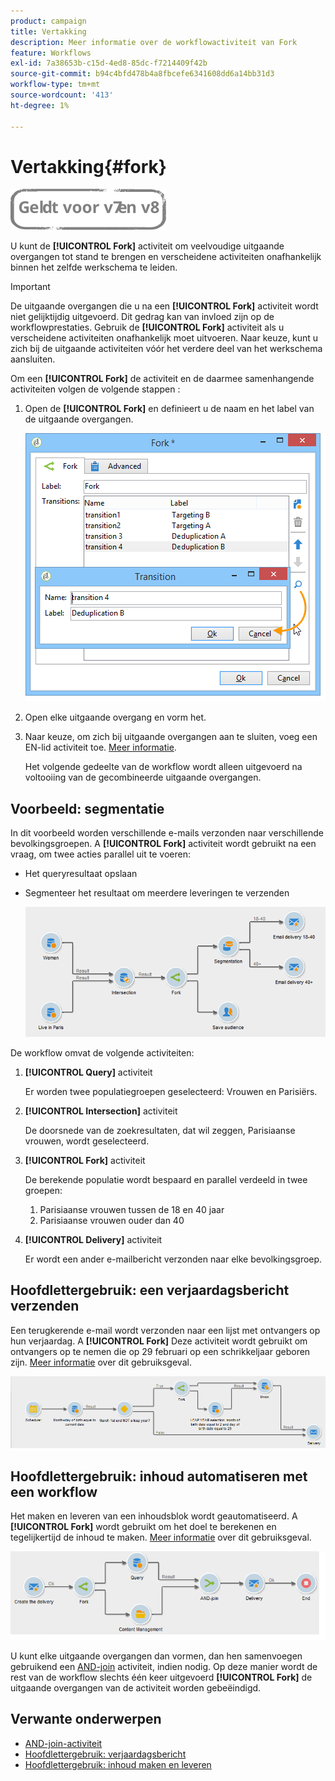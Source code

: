```yaml
---
product: campaign
title: Vertakking
description: Meer informatie over de workflowactiviteit van Fork
feature: Workflows
exl-id: 7a38653b-c15d-4ed8-85dc-f7214409f42b
source-git-commit: b94c4bfd478b4a8fbcefe6341608dd6a14bb31d3
workflow-type: tm+mt
source-wordcount: '413'
ht-degree: 1%

---
```


# Vertakking{#fork}

![](../../assets/common.svg)

U kunt de **[!UICONTROL Fork]** activiteit om veelvoudige uitgaande overgangen tot stand te brengen en verscheidene activiteiten onafhankelijk binnen het zelfde werkschema te leiden.

>[!IMPORTANT]
>
>De uitgaande overgangen die u na een **[!UICONTROL Fork]** activiteit wordt niet gelijktijdig uitgevoerd. Dit gedrag kan van invloed zijn op de workflowprestaties. Gebruik de **[!UICONTROL Fork]** activiteit als u verscheidene activiteiten onafhankelijk moet uitvoeren. Naar keuze, kunt u zich bij de uitgaande activiteiten vóór het verdere deel van het werkschema aansluiten.

Om een **[!UICONTROL Fork]** de activiteit en de daarmee samenhangende activiteiten volgen de volgende stappen :

1. Open de **[!UICONTROL Fork]** en definieert u de naam en het label van de uitgaande overgangen.

   ![](assets/s_user_segmentation_fork.png)

1. Open elke uitgaande overgang en vorm het.
1. Naar keuze, om zich bij uitgaande overgangen aan te sluiten, voeg een EN-lid activiteit toe. [Meer informatie](and-join.md).

   Het volgende gedeelte van de workflow wordt alleen uitgevoerd na voltooiing van de gecombineerde uitgaande overgangen.

## Voorbeeld: segmentatie

In dit voorbeeld worden verschillende e-mails verzonden naar verschillende bevolkingsgroepen. A **[!UICONTROL Fork]** activiteit wordt gebruikt na een vraag, om twee acties parallel uit te voeren:

* Het queryresultaat opslaan
* Segmenteer het resultaat om meerdere leveringen te verzenden

   ![De vorkactiviteit volgt de doorsnede van twee vragen en voorafgaat een activiteit van de lijstupdate en een gespleten activiteit.](assets/wkf_fork_example.png)

De workflow omvat de volgende activiteiten:

1. **[!UICONTROL Query]** activiteit

   Er worden twee populatiegroepen geselecteerd: Vrouwen en Parisiërs.

1. **[!UICONTROL Intersection]** activiteit

   De doorsnede van de zoekresultaten, dat wil zeggen, Parisiaanse vrouwen, wordt geselecteerd.

1. **[!UICONTROL Fork]** activiteit

   De berekende populatie wordt bespaard en parallel verdeeld in twee groepen:

   1. Parisiaanse vrouwen tussen de 18 en 40 jaar
   1. Parisiaanse vrouwen ouder dan 40

1. **[!UICONTROL Delivery]** activiteit

   Er wordt een ander e-mailbericht verzonden naar elke bevolkingsgroep.

## Hoofdlettergebruik: een verjaardagsbericht verzenden

Een terugkerende e-mail wordt verzonden naar een lijst met ontvangers op hun verjaardag. A **[!UICONTROL Fork]** Deze activiteit wordt gebruikt om ontvangers op te nemen die op 29 februari op een schrikkeljaar geboren zijn. [Meer informatie](sending-a-birthday-email.md) over dit gebruiksgeval.

![De vorkactiviteit volgt een testactiviteit en voorafgaat twee vraagactiviteiten.](assets/birthday-workflow_usecase_1.png)

## Hoofdlettergebruik: inhoud automatiseren met een workflow

Het maken en leveren van een inhoudsblok wordt geautomatiseerd. A **[!UICONTROL Fork]** wordt gebruikt om het doel te berekenen en tegelijkertijd de inhoud te maken. [Meer informatie](../../delivery/using/automating-via-workflows.md#creating-the-delivery-and-its-content) over dit gebruiksgeval.

![De vorkactiviteit volgt een leveringsactiviteit en voorafgaat een vraagactiviteit en een activiteit van het inhoudsbeheer, die allebei door een EN-sluit zich aan bij activiteit worden aangesloten.](../../delivery/using/assets/d_ncs_content_workflow10.png)

U kunt elke uitgaande overgangen dan vormen, dan hen samenvoegen gebruikend een [AND-join](and-join.md) activiteit, indien nodig. Op deze manier wordt de rest van de workflow slechts één keer uitgevoerd **[!UICONTROL Fork]** de uitgaande overgangen van de activiteit worden gebeëindigd.

## Verwante onderwerpen

* [AND-join-activiteit](and-join.md)
* [Hoofdlettergebruik: verjaardagsbericht](sending-a-birthday-email.md)
* [Hoofdlettergebruik: inhoud maken en leveren](../../delivery/using/automating-via-workflows.md#creating-the-delivery-and-its-content)